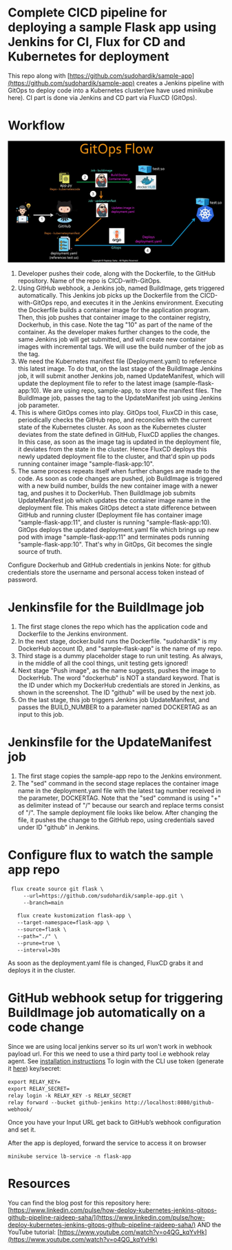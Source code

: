 # Complete CICD pipeline for deploying a sample Flask app using Jenkins for CI, Flux for CD and Kubernetes for deployment

This repo along with [https://github.com/sudohardik/sample-app](https://github.com/sudohardik/sample-app) creates a Jenkins pipeline with GitOps to deploy code into a Kubernetes cluster(we have used minikube here). CI part is done via Jenkins and CD part via FluxCD (GitOps).

# Workflow

![Alt text](image.png)

1. Developer pushes their code, along with the Dockerfile, to the GitHub repository. Name of the repo is CICD-with-GitOps.
2. Using GitHub webhook, a Jenkins job, named BuildImage, gets triggered automatically. This Jenkins job picks up the Dockerfile from the CICD-with-GitOps repo, and executes it in the Jenkins environment. Executing the Dockerfile builds a container image for the application program. Then, this job pushes that container image to the container registry, Dockerhub, in this case. Note the tag "10" as part of the name of the container. As the developer makes further changes to the code, the same Jenkins job will get submitted, and will create new container images with incremental tags. We will use the build number of the job as the tag.
3. We need the Kubernetes manifest file (Deployment.yaml) to reference this latest image. To do that, on the last stage of the BuildImage Jenkins job, it will submit another Jenkins job, named UpdateManifest, which will update the deployment file to refer to the latest image (sample-flask-app:10). We are using repo, sample-app, to store the manifest files. The BuildImage job, passes the tag to the UpdateManifest job using Jenkins job parameter.
4. This is where GitOps comes into play. GitOps tool, FluxCD in this case, periodically checks the GitHub repo, and reconciles with the current state of the Kubernetes cluster. As soon as the Kubernetes cluster deviates from the state defined in GitHub, FluxCD applies the changes. In this case, as soon as the image tag is updated in the deployment file, it deviates from the state in the cluster. Hence FluxCD deploys this newly updated deployment file to the cluster, and that'd spin up pods running container image "sample-flask-app:10".
5. The same process repeats itself when further changes are made to the code. As soon as code changes are pushed, job BuildImage is triggered with a new build number, builds the new container image with a newer tag, and pushes it to DockerHub. Then BuildImage job submits UpdateManifest job which updates the container image name in the deployment file. This makes GitOps detect a state difference between GitHub and running cluster (Deployment file has container image "sample-flask-app:11", and cluster is running "sample-flask-app:10). GitOps deploys the updated deployment.yaml file which brings up new pod with image "sample-flask-app:11" and terminates pods running "sample-flask-app:10". That's why in GitOps, Git becomes the single source of truth.

 Configure Dockerhub and GitHub credentials in jenkins
 Note: for github credentials store the username and personal access token instead of password.

# Jenkinsfile for the BuildImage job

1. The first stage clones the repo which has the application code and Dockerfile to the Jenkins environment.
2. In the next stage, docker.build runs the Dockerfile. "sudohardik" is my DockerHub account ID, and "sample-flask-app" is the name of my repo.
3. Third stage is a dummy placeholder stage to run unit testing. As always, in the middle of all the cool things, unit testing gets ignored!
4. Next stage "Push image", as the name suggests, pushes the image to DockerHub. The word "dockerhub" is NOT a standard keyword. That is the ID under which my DockerHub credentials are stored in Jenkins, as shown in the screenshot. The ID "github" will be used by the next job.
5. On the last stage, this job triggers Jenkins job UpdateManifest, and passes the BUILD_NUMBER to a parameter named DOCKERTAG as an input to this job.

# Jenkinsfile for the UpdateManifest job

1. The first stage copies the sample-app repo to the Jenkins environment.
2. The "sed" command in the second stage replaces the container image name in the deployment.yaml file with the latest tag number received in the parameter, DOCKERTAG. Note that the "sed" command is using "+" as delimiter instead of "/" because our search and replace terms consist of "/". The sample deployment file looks like below. After changing the file, it pushes the change to the GitHub repo, using credentials saved under ID "github" in Jenkins.

# Configure flux to watch the sample app repo
```
 flux create source git flask \
     --url=https://github.com/sudohardik/sample-app.git \
     --branch=main
```
```
   flux create kustomization flask-app \
   --target-namespace=flask-app \
   --source=flask \
   --path="./" \
   --prune=true \
   --interval=30s 
```
As soon as the deployment.yaml file is changed, FluxCD grabs it and deploys it in the cluster. 

# GitHub webhook setup for triggering BuildImage job automatically on a code change

Since we are using local jenkins server so its url won't work in webhook payload url. For this we need to use a third party tool i.e webhook relay agent.
See [installation instructions](https://docs.webhookrelay.com/installation-options/installation-options/install-cli) 
To login with the CLI use token (generate it [here](https://my.webhookrelay.com/tokens)) key/secret:
```
export RELAY_KEY=
export RELAY_SECRET=
relay login -k RELAY_KEY -s RELAY_SECRET
relay forward --bucket github-jenkins http://localhost:8080/github-webhook/
```
Once you have your Input URL get back to GitHub’s webhook configuration and set it.

After the app is deployed, forward the service to access it on browser
```
minikube service lb-service -n flask-app
```

# Resources

You can find the blog post for this repository here: [https://www.linkedin.com/pulse/how-deploy-kubernetes-jenkins-gitops-github-pipeline-rajdeep-saha/](https://www.linkedin.com/pulse/how-deploy-kubernetes-jenkins-gitops-github-pipeline-rajdeep-saha/)
AND the YouTube tutorial: [https://www.youtube.com/watch?v=o4QG_kqYvHk](https://www.youtube.com/watch?v=o4QG_kqYvHk)


